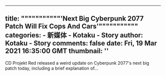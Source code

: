 
---
title: """""""""""'Next Big Cyberpunk 2077 Patch Will Fix Cops And Cars'"""""""""""
categories: 
    - 新媒体
    - Kotaku - Story
author: Kotaku - Story
comments: false
date: Fri, 19 Mar 2021 16:35:00 GMT
thumbnail: ''
---

<div>   
CD Projekt Red released a weird update on Cyberpunk 2077's next big patch today, including a brief explanation of…  
</div>
            